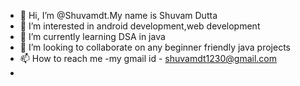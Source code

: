 - 👋 Hi, I’m @Shuvamdt.My name is Shuvam Dutta
- 👀 I’m interested in android development,web development
- 🌱 I’m currently learning DSA in java
- 💞️ I’m looking to collaborate on any beginner friendly java projects
- 📫 How to reach me -my gmail id - shuvamdt1230@gmail.com
-
<!---
Shuvamdt/Shuvamdt is a ✨ special ✨ repository because its `README.md` (this file) appears on your GitHub profile.
You can click the Preview link to take a look at your changes.
--->
